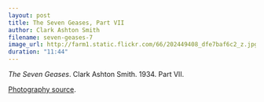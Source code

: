 ```yaml
---
layout: post
title: The Seven Geases, Part VII
author: Clark Ashton Smith
filename: seven-geases-7
image_url: http://farm1.static.flickr.com/66/202449408_dfe7baf6c2_z.jpg
duration: "11:44"
---
```


_The Seven Geases_.  Clark Ashton Smith.  1934.  Part VII.

[Photography source](http://www.flickr.com/photos/okeos/202449408/).
